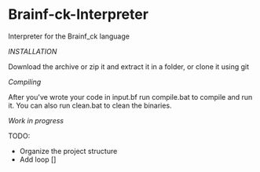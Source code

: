 # Brainf-ck-Interpreter

Interpreter for the Brainf_ck language

_*INSTALLATION*_

Download the archive or zip it and extract it in a folder, or clone it using git

_*Compiling*_

After you've wrote your code in input.bf run compile.bat to compile and run it. You can also run clean.bat to clean the binaries.

*Work in progress*

TODO:
- Organize the project structure
- Add loop []

